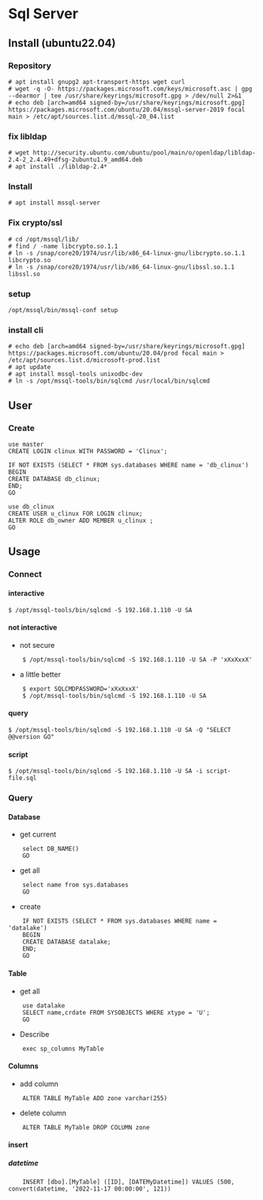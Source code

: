 # Sql Server
## Install (ubuntu22.04)
### Repository
    # apt install gnupg2 apt-transport-https wget curl
    # wget -q -O- https://packages.microsoft.com/keys/microsoft.asc | gpg --dearmor | tee /usr/share/keyrings/microsoft.gpg > /dev/null 2>&1  
    # echo deb [arch=amd64 signed-by=/usr/share/keyrings/microsoft.gpg] https://packages.microsoft.com/ubuntu/20.04/mssql-server-2019 focal main > /etc/apt/sources.list.d/mssql-20_04.list
### fix libldap
    # wget http://security.ubuntu.com/ubuntu/pool/main/o/openldap/libldap-2.4-2_2.4.49+dfsg-2ubuntu1.9_amd64.deb
    # apt install ./libldap-2.4*
### Install
    # apt install mssql-server
### Fix crypto/ssl
    # cd /opt/mssql/lib/
    # find / -name libcrypto.so.1.1
    # ln -s /snap/core20/1974/usr/lib/x86_64-linux-gnu/libcrypto.so.1.1 libcrypto.so
    # ln -s /snap/core20/1974/usr/lib/x86_64-linux-gnu/libssl.so.1.1 libssl.so
### setup
    /opt/mssql/bin/mssql-conf setup
### install cli
    # echo deb [arch=amd64 signed-by=/usr/share/keyrings/microsoft.gpg] https://packages.microsoft.com/ubuntu/20.04/prod focal main > /etc/apt/sources.list.d/microsoft-prod.list
    # apt update
    # apt install mssql-tools unixodbc-dev
    # ln -s /opt/mssql-tools/bin/sqlcmd /usr/local/bin/sqlcmd

## User
### Create
    use master 
    CREATE LOGIN clinux WITH PASSWORD = 'Clinux';

    IF NOT EXISTS (SELECT * FROM sys.databases WHERE name = 'db_clinux')
    BEGIN
    CREATE DATABASE db_clinux;
    END;
    GO

    use db_clinux
    CREATE USER u_clinux FOR LOGIN clinux;
    ALTER ROLE db_owner ADD MEMBER u_clinux ;
    GO

## Usage
### Connect
#### interactive
    $ /opt/mssql-tools/bin/sqlcmd -S 192.168.1.110 -U SA
#### not interactive
* not secure
```
    $ /opt/mssql-tools/bin/sqlcmd -S 192.168.1.110 -U SA -P 'xXxXxxX'
```
* a little better
```
    $ export SQLCMDPASSWORD='xXxXxxX'
    $ /opt/mssql-tools/bin/sqlcmd -S 192.168.1.110 -U SA
```    
#### query
    $ /opt/mssql-tools/bin/sqlcmd -S 192.168.1.110 -U SA -Q "SELECT @@version GO"
#### script
    $ /opt/mssql-tools/bin/sqlcmd -S 192.168.1.110 -U SA -i script-file.sql

### Query 
#### Database
* get current
```
    select DB_NAME()
    GO
```    
* get all 
```
    select name from sys.databases
    GO
```    
* create
```
    IF NOT EXISTS (SELECT * FROM sys.databases WHERE name = 'datalake')
    BEGIN
    CREATE DATABASE datalake;
    END;
    GO
```    
#### Table
* get all
```
    use datalake
    SELECT name,crdate FROM SYSOBJECTS WHERE xtype = 'U';
    GO
```    
* Describe
```
    exec sp_columns MyTable
```    
#### Columns
* add column 
```
    ALTER TABLE MyTable ADD zone varchar(255)
```
* delete column 
```
    ALTER TABLE MyTable DROP COLUMN zone
```

#### insert
##### datetime
```
    INSERT [dbo].[MyTable] ([ID], [DATEMyDatetime]) VALUES (500, convert(datetime, '2022-11-17 00:00:00', 121))
``` 
